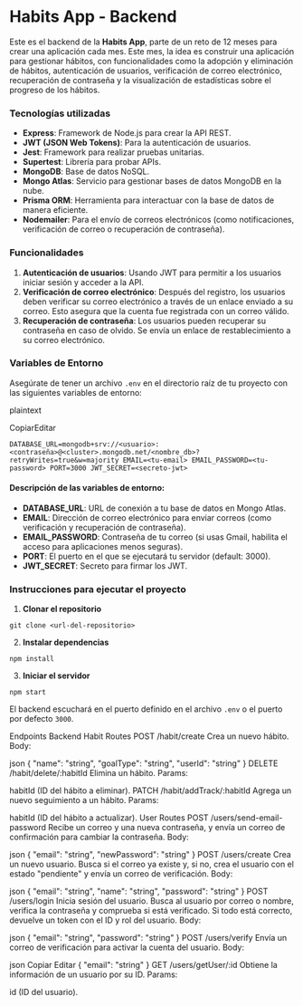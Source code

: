# Habits App - Backend

Este es el backend de la **Habits App**, parte de un reto de 12 meses para crear una aplicación cada mes. Este mes, la idea es construir una aplicación para gestionar hábitos, con funcionalidades como la adopción y eliminación de hábitos, autenticación de usuarios, verificación de correo electrónico, recuperación de contraseña y la visualización de estadísticas sobre el progreso de los hábitos.

### Tecnologías utilizadas

- **Express**: Framework de Node.js para crear la API REST.
- **JWT (JSON Web Tokens)**: Para la autenticación de usuarios.
- **Jest**: Framework para realizar pruebas unitarias.
- **Supertest**: Librería para probar APIs.
- **MongoDB**: Base de datos NoSQL.
- **Mongo Atlas**: Servicio para gestionar bases de datos MongoDB en la nube.
- **Prisma ORM**: Herramienta para interactuar con la base de datos de manera eficiente.
- **Nodemailer**: Para el envío de correos electrónicos (como notificaciones, verificación de correo o recuperación de contraseña).

### Funcionalidades

1. **Autenticación de usuarios**: Usando JWT para permitir a los usuarios iniciar sesión y acceder a la API.
2. **Verificación de correo electrónico**: Después del registro, los usuarios deben verificar su correo electrónico a través de un enlace enviado a su correo. Esto asegura que la cuenta fue registrada con un correo válido.
3. **Recuperación de contraseña**: Los usuarios pueden recuperar su contraseña en caso de olvido. Se envía un enlace de restablecimiento a su correo electrónico.

### Variables de Entorno

Asegúrate de tener un archivo `.env` en el directorio raíz de tu proyecto con las siguientes variables de entorno:

plaintext

CopiarEditar

`DATABASE_URL=mongodb+srv://<usuario>:<contraseña>@<cluster>.mongodb.net/<nombre_db>?retryWrites=true&w=majority EMAIL=<tu-email> EMAIL_PASSWORD=<tu-password> PORT=3000 JWT_SECRET=<secreto-jwt>`

#### **Descripción de las variables de entorno**:

- **DATABASE_URL**: URL de conexión a tu base de datos en Mongo Atlas.
- **EMAIL**: Dirección de correo electrónico para enviar correos (como verificación y recuperación de contraseña).
- **EMAIL_PASSWORD**: Contraseña de tu correo (si usas Gmail, habilita el acceso para aplicaciones menos seguras).
- **PORT**: El puerto en el que se ejecutará tu servidor (default: 3000).
- **JWT_SECRET**: Secreto para firmar los JWT.

### Instrucciones para ejecutar el proyecto

1. **Clonar el repositorio**

`git clone <url-del-repositorio>`

2. **Instalar dependencias**

`npm install`

3. **Iniciar el servidor**

`npm start`

El backend escuchará en el puerto definido en el archivo `.env` o el puerto por defecto `3000`.

Endpoints Backend
Habit Routes
POST /habit/create
Crea un nuevo hábito.
Body:

json
{
  "name": "string",
  "goalType": "string",
  "userId": "string"
}
DELETE /habit/delete/:habitId
Elimina un hábito.
Params:

habitId (ID del hábito a eliminar).
PATCH /habit/addTrack/:habitId
Agrega un nuevo seguimiento a un hábito.
Params:

habitId (ID del hábito a actualizar).
User Routes
POST /users/send-email-password
Recibe un correo y una nueva contraseña, y envía un correo de confirmación para cambiar la contraseña.
Body:

json
{
  "email": "string",
  "newPassword": "string"
}
POST /users/create
Crea un nuevo usuario.
Busca si el correo ya existe y, si no, crea el usuario con el estado "pendiente" y envía un correo de verificación.
Body:

json
{
  "email": "string",
  "name": "string",
  "password": "string"
}
POST /users/login
Inicia sesión del usuario.
Busca al usuario por correo o nombre, verifica la contraseña y comprueba si está verificado. Si todo está correcto, devuelve un token con el ID y rol del usuario.
Body:

json
{
  "email": "string",
  "password": "string"
}
POST /users/verify
Envía un correo de verificación para activar la cuenta del usuario.
Body:

json
Copiar
Editar
{
  "email": "string"
}
GET /users/getUser/:id
Obtiene la información de un usuario por su ID.
Params:

id (ID del usuario).
